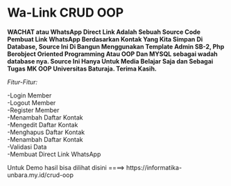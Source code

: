 # Wa-Link CRUD OOP
<b>WACHAT atau WhatsApp Direct Link Adalah Sebuah Source Code Pembuat Link WhatsApp Berdasarkan Kontak Yang Kita Simpan Di Database,
Source Ini Di Bangun Menggunakan Template Admin SB-2, Php Berobject Oriented Programming Atau OOP Dan MYSQL sebagai wadah database nya. Source Ini 
Hanya Untuk Media Belajar Saja dan Sebagai Tugas MK OOP Universitas Baturaja. Terima Kasih.</b><br>
<p><i>Fitur-Fitur:</i></p>
-Login Member<br>
-Logout Member<br>
-Register Member<br>
-Menambah Daftar Kontak<br>
-Mengedit Daftar Kontak<br>
-Menghapus Daftar Kontak<br>
-Menambah Daftar Kontak<br>
-Validasi Data <br>
-Membuat Direct Link WhatsApp <br>
</p>
</p>
Untuk Demo hasil bisa dilihat disini ====> https://informatika-unbara.my.id/crud-oop

